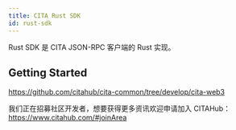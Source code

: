 ```yaml
---
title: CITA Rust SDK
id: rust-sdk
---
```


Rust SDK 是 CITA JSON-RPC 客户端的 Rust 实现。

## Getting Started

https://github.com/citahub/cita-common/tree/develop/cita-web3

我们正在招募社区开发者，想要获得更多资讯欢迎申请加入 CITAHub：https://www.citahub.com/#joinArea
